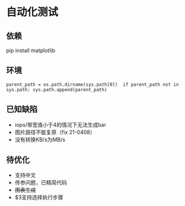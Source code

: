 # 自动化测试

## 依赖
pip install matplotlib

## 环境
`parent_path = os.path.dirname(sys.path[0]) 
if parent_path not in sys.path:
    sys.path.append(parent_path)`

## 已知缺陷
* iops/带宽值小于4的情况下无法生成bar
* 图片路径不能复原（fix 21-0408）
* 没有转换KB/s为MB/s

## 待优化
* 支持中文
* 传参问题，已精简代码
* ~~图表生成~~
* $3支持选择执行步骤



